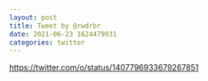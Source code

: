 ```yaml
--- 
layout: post 
title: Tweet by @rwdrbr 
date: 2021-06-23 1624479931 
categories: twitter 
--- 
```

https://twitter.com/o/status/1407796933679267851